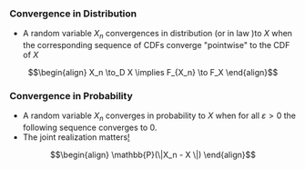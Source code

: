 ### Convergence in Distribution 

- A random variable $X_n$ convergences in distribution (or in law )to $X$ when the corresponding sequence of CDFs converge "pointwise" to the CDF
of $X$

$$\begin{align}
X_n \to_D X \implies F_{X_n} \to F_X 
\end{align}$$

### Convergence in Probability 

- A random variable $X_n$ converges in probability to $X$ when for all $\varepsilon > 0$ the following sequence converges to $0$. 
- The joint realization matters[!](https://youtu.be/1pDUakjVzP0?list=PLAYxx7zX5F1NKukTVwMADi1D5dbufWJkz&t=3189)

$$\begin{align}
\mathbb{P}(\|X_n - X \|)
\end{align}$$
